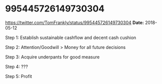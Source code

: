 # 995445726149730304
https://twitter.com/TomFrankly/status/995445726149730304
**Date:** 2018-05-12

Step 1: Establish sustainable cashflow and decent cash cushion

Step 2: Attention/Goodwill > Money for all future decisions

Step 3: Acquire underpants for good measure

Step 4: ???

Step 5: Profit
